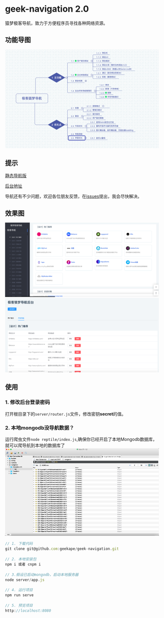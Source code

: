 # geek-navigation 2.0

猿梦极客导航，致力于方便程序员寻找各种网络资源。

## 功能导图
![首页](./images/navigate.png)

## 提示
[静态导航版](https://github.com/geekape/geek-navigation/tree/master)

[后台地址](http://navigate.ym1024.com/admin)

导航还有不少问题，欢迎各位朋友反馈，在[issues](https://github.com/geekape/geek-navigation/issues)提出，我会尽快解决。

## 效果图
![首页](./images/page_index.png)
![后台页](./images/page_admin.png)



## 使用

### 1. 修改后台登录密码
打开根目录下的`server/router.js`文件，修改密钥**secret**的值。

### 2. 本地mongodb没导航数据？
运行爬虫文件`node reptile/index.js`,确保你已经开启了本地Mongodb数据库，就可以爬导航到本地的数据库了
![后台页](./images/mongodb.png)

```js
// 1. 下载代码
git clone git@github.com:geekape/geek-navigation.git

// 2. 本地安装包
npm i 或者 cnpm i

// 3.假设已启动mongodb，启动本地服务器
node server/app.js

// 4. 运行项目
npm run serve

// 5. 预览项目
http://localhost:8080
```
> 




